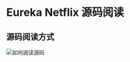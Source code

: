 # Eureka Netflix 源码阅读

## 源码阅读方式

![如何阅读源码](http://qiniu.misyi.top/images/20220228/b2c1d784c2064b1280bb3b51ccfec77a.png?imageView2/0/interlace/1/q/50|imageslim)
